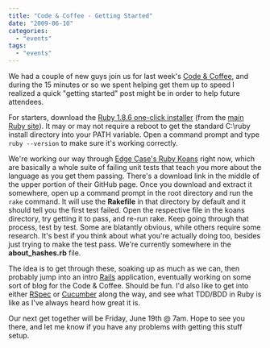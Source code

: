 ```yaml
---
title: "Code & Coffee - Getting Started"
date: "2009-06-10"
categories: 
  - "events"
tags: 
  - "events"
---
```


We had a couple of new guys join us for last week's [Code & Coffee](http://darrell.mozingo.net/2009/05/08/code-and-coffee/), and during the 15 minutes or so we spent helping get them up to speed I realized a quick "getting started" post might be in order to help future attendees.

For starters, download the [Ruby 1.8.6 one-click installer](http://rubyforge.org/frs/download.php/47082/ruby186-27_rc2.exe) (from the [main Ruby site](http://www.ruby-lang.org/en/downloads/)). It may or may not require a reboot to get the standard C:\\ruby install directory into your PATH variable. Open a command prompt and type `ruby --version` to make sure it's working correctly.

We're working our way through [Edge Case's Ruby Koans](http://github.com/edgecase/ruby_koans/tree/master) right now, which are basically a whole suite of failing unit tests that teach you more about the language as you get them passing. There's a download link in the middle of the upper portion of their GitHub page. Once you download and extract it somewhere, open up a command prompt in the root directory and run the `rake` command. It will use the **Rakefile** in that directory by default and it should tell you the first test failed. Open the respective file in the koans directory, try getting it to pass, and re-run rake. Keep going through that process, test by test. Some are blatantly obvious, while others require some research. It's best if you think about what you're actually doing too, besides just trying to make the test pass. We're currently somewhere in the **about\_hashes.rb** file.

The idea is to get through these, soaking up as much as we can, then probably jump into an intro [Rails](http://rubyonrails.org/) application, eventually working on some sort of blog for the Code & Coffee. Should be fun. I'd also like to get into either [RSpec](http://rspec.info/) or [Cucumber](http://cukes.info/) along the way, and see what TDD/BDD in Ruby is like as I've always heard how great it is.

Our next get together will be Friday, June 19th @ 7am. Hope to see you there, and let me know if you have any problems with getting this stuff setup.
